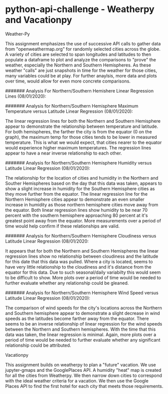# python-api-challenge - Weatherpy and Vacationpy
Weather-Py

This assignment emphasizes the use of successive API calls to gather data from "openweathermap.org" for randomly selected cities across the globe. A variety of cities are selected to span longitudes and latitudes to then populate a dataframe to plot and analyze the comparisons to "prove" the weather, especially the Northern and Southern Hemispheres. As these weather "calls" are just snapshots in time for the weather for those cities, many variables could be at play. For further anaylsis, more data and plots over time, would allow for even more concrete comparisons.

####### Analysis For Northern/Southern Hemishere Linear Regression Lines (08/01/2020):

####### Analysis for Northern/Southern Hemisphere Maximum Temperature versus Latitude Linear Regression (08/01/2020):

The linear regression lines for both the Northern and Southern Hemisphere appear to demonstrate the relationship between temperature and latitude. For both hemispheres, the farther the city is from the equator (0 on the graph), the maximum temp for those cities tends to be lower in measured temperature. This is what we would expect, that cities nearer to the equator would experience higher maximum temperatures. The regression lines appear to have a near inverse relationship to each other.

####### Analysis for Northern/Southern Hemisphere Humidity versus Latitude Linear Regression (08/01/2020):

The relationship for the location of cities and humidity in the Northern and Souther Hemispheres based on the day
that this data was taken, appears to show a slight increase in humidity for the Southern Hemisphere cities as they move further from the equator. The linear regression line for the Northern Hemisphere cities appear to demonstrate an even smaller increase in humidity as those northern hemisphere cities move away from the equator. Both linear regression lines show humidity to be near 70 percent with the southern hemisphere approaching 80 percent at it's greatest point away from the equator. More measurements over a period of time would help confirm if these relationships are valid.

####### Analysis for Northern/Southern Hemisphere Cloudiness versus Latitude Linear Regression (08/01/2020:

It appears that for both the Northern and Southern Hemispheres the linear regression lines show no relationship between cloudiness and the latitude for this date that this data was pulled. Where a city is located, seems to have very little relationship to the cloudiness and it's distance from the equator for this data. Due to such seasonal/daily variabilty this would seem to be difficult to show. More plots over a period of time would be needed to further evaluate whether any relationship could be gleaned. 

####### Analysis for Northern/Southern Hemisphere Wind Speed versus Latitude Linear Regression (08/01/2020):

The comparison of wind speeds for the city's locations across the Northern and Southern hemisphere appear to demonstrate a slight decrease in wind speeds as the latitudes become farther away from the equator. There seems to be an inverse relationship of linear regression for the wind speeds between the Northern and Southern hemispheres.
With the time that this data was taken, the linear regression is minimal. Again, more plots over a period of time would be needed to further evaluate whether any significant relationship could be attributed.

Vacationpy

This assignment builds on weatherpy to plan a "future" vacation. We use jupyter-gmaps and the GooglePlaces API. A humidity "heat" map is created for all the cities from Weatherpy. We then narrow down cities to correspond with the ideal weather criteria for a vacation. We then use the Google Places API to find the first hotel for each city that meets those requirements.
